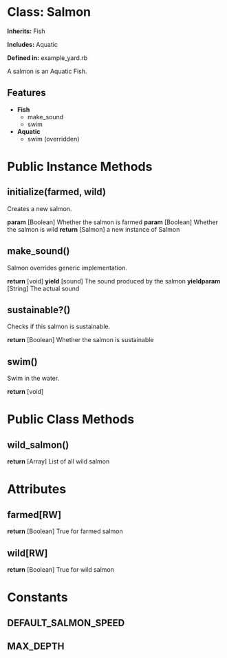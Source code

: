 # Class: Salmon
**Inherits:** Fish
    
**Includes:** Aquatic
  
**Defined in:** example_yard.rb

A salmon is an Aquatic Fish.

## Features

*   **Fish**
    *   make_sound
    *   swim
*   **Aquatic**
    *   swim (overridden)

# Public Instance Methods
## initialize(farmed, wild) [](#method-i-initialize)
Creates a new salmon.

**param** [Boolean] Whether the salmon is farmed
**param** [Boolean] Whether the salmon is wild
**return** [Salmon] a new instance of Salmon
## make_sound() [](#method-i-make_sound)
Salmon overrides generic implementation.

**return** [void] 
**yield** [sound] The sound produced by the salmon
**yieldparam** [String] The actual sound
## sustainable?() [](#method-i-sustainable?)
Checks if this salmon is sustainable.

**return** [Boolean] Whether the salmon is sustainable
## swim() [](#method-i-swim)
Swim in the water.

**return** [void] 

# Public Class Methods
## wild_salmon() [](#method-c-wild_salmon)
**return** [Array<Salmon>] List of all wild salmon

# Attributes
## farmed[RW] [](#attribute-i-farmed)

**return** [Boolean] True for farmed salmon
## wild[RW] [](#attribute-i-wild)

**return** [Boolean] True for wild salmon

# Constants
## DEFAULT_SALMON_SPEED [](#constant-DEFAULT_SALMON_SPEED)


## MAX_DEPTH [](#constant-MAX_DEPTH)


